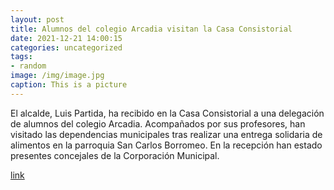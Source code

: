 ```yaml
---
layout: post
title: Alumnos del colegio Arcadia visitan la Casa Consistorial
date: 2021-12-21 14:00:15
categories: uncategorized
tags:
- random
image: /img/image.jpg
caption: This is a picture
---
```

El alcalde, Luis Partida, ha recibido en la Casa Consistorial a una delegación de alumnos del colegio Arcadia. Acompañados por sus profesores, han visitado las dependencias municipales tras realizar una entrega solidaria de alimentos en la parroquia San Carlos Borromeo. En la recepción han estado presentes concejales de la Corporación Municipal.  [link](https://www.ayto-villacanada.es/tu-ayuntamiento/alumnos-del-colegio-arcadia-visitan-la-casa-consistorial/)
